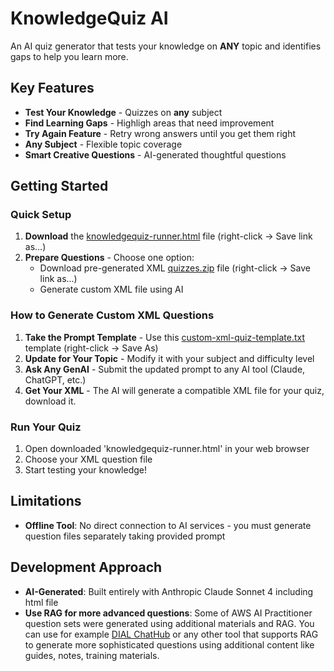 # KnowledgeQuiz AI

An AI quiz generator that tests your knowledge on **ANY** topic and identifies gaps to help you learn more.

## Key Features

- **Test Your Knowledge** - Quizzes on **any** subject
- **Find Learning Gaps** - Highligh areas that need improvement
- **Try Again Feature** - Retry wrong answers until you get them right
- **Any Subject** - Flexible topic coverage
- **Smart Creative Questions** - AI-generated thoughtful questions

## Getting Started

### Quick Setup
1. **Download** the [knowledgequiz-runner.html](https://raw.githubusercontent.com/Rtfmnet/knowledgequiz-ai/main/knowledgequiz-runner.html) file (right-click → Save link as...)
2. **Prepare Questions** - Choose one option:
   - Download pre-generated XML [quizzes.zip](https://raw.githubusercontent.com/Rtfmnet/knowledgequiz-ai/main/quizzes.zip) file (right-click → Save link as...)
   - Generate custom XML file using AI

### How to Generate Custom XML Questions
1. **Take the Prompt Template** - Use this [custom-xml-quiz-template.txt](https://raw.githubusercontent.com/Rtfmnet/knowledgequiz-ai/main/custom-xml-quiz-template.txt) template (right-click → Save As)
2. **Update for Your Topic** - Modify it with your subject and difficulty level
3. **Ask Any GenAI** - Submit the updated prompt to any AI tool (Claude, ChatGPT, etc.)
4. **Get Your XML** - The AI will generate a compatible XML file for your quiz, download it.

### Run Your Quiz
1. Open downloaded 'knowledgequiz-runner.html' in your web browser
2. Choose your XML question file
3. Start testing your knowledge!

## Limitations

- **Offline Tool**: No direct connection to AI services - you must generate question files separately taking provided prompt

## Development Approach
- **AI-Generated**: Built entirely with Anthropic Claude Sonnet 4 including html file
- **Use RAG for more advanced questions**: Some of AWS AI Practitioner question sets were generated using additional materials and RAG. You can use for example [DIAL ChatHub](https://chat.dialx.ai) or any other tool that supports RAG to generate more sophisticated questions using additional content like guides, notes, training materials.
